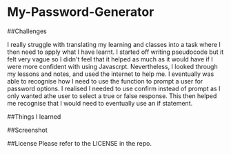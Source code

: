 # My-Password-Generator


##Challenges

I really struggle with translating my learning and classes into a task where I then need to apply what I have learnt. I started off writing pseudocode but it felt very vague so I didn't feel that it helped as much as it would have if I were more confident with using Javascrpt. Nevertheless, I looked through my lessons and notes, and used the internet to help me. I eventually was able to recognise how I need to use the function to prompt a user for password options. I realised I needed to use confirm instead of prompt as I only wanted athe user to select a true or false response. This then helped me recognise that I would need to eventually use an if statement.



##Things I learned


##Screenshot

##License
Please refer to the LICENSE in the repo.
